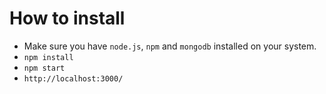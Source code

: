 # How to install

* Make sure you have `node.js`, `npm` and `mongodb` installed on your system.
* `npm install`
* `npm start`
* `http://localhost:3000/`